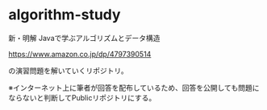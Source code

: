 # algorithm-study
新・明解 Javaで学ぶアルゴリズムとデータ構造

https://www.amazon.co.jp/dp/4797390514

の演習問題を解いていくリポジトリ。

※インターネット上に筆者が回答を配布しているため、回答を公開しても問題にならないと判断してPublicリポジトリにする。
